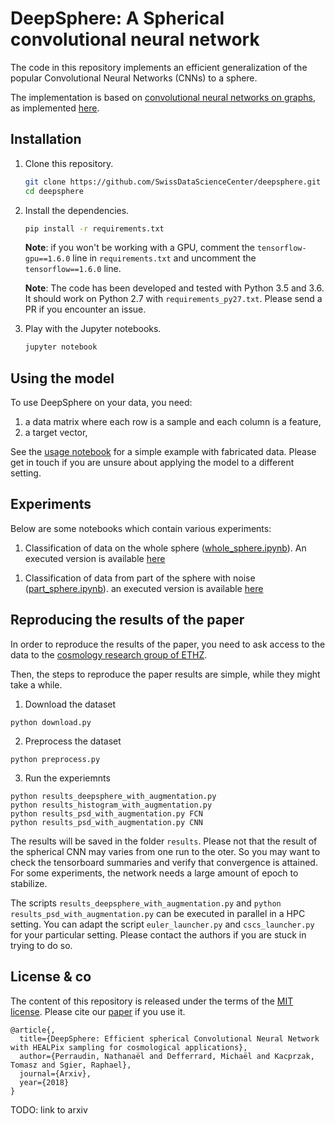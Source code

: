 # DeepSphere: A Spherical convolutional neural network

The code in this repository implements an efficient generalization of the
popular Convolutional Neural Networks (CNNs) to a sphere.

The implementation is based on [convolutional neural networks on
graphs][gcnn_paper], as implemented [here][gcnn_code].

[gcnn_paper]: https://arxiv.org/abs/1606.09375
[gcnn_code]: https://github.com/mdeff/cnn_graph/

## Installation

1. Clone this repository.
   ```sh
   git clone https://github.com/SwissDataScienceCenter/deepsphere.git
   cd deepsphere
   ```

2. Install the dependencies.
   ```sh
   pip install -r requirements.txt
   ```

   **Note**: if you won't be working with a GPU, comment the
   `tensorflow-gpu==1.6.0` line in `requirements.txt` and uncomment the
   `tensorflow==1.6.0` line.

   **Note**: The code has been developed and tested with Python 3.5 and 3.6. It
   should work on Python 2.7 with `requirements_py27.txt`. Please send a PR if
   you encounter an issue.

3. Play with the Jupyter notebooks.
   ```sh
   jupyter notebook
   ```

## Using the model

To use DeepSphere on your data, you need:

1. a data matrix where each row is a sample and each column is a feature,
2. a target vector,

See the [usage notebook][usage] for a simple example with fabricated data.
Please get in touch if you are unsure about applying the model to a different
setting.

[usage]: https://github.com/SwissDataScienceCenter/deepsphere/blob/master/whole_sphere.ipynb

## Experiments

Below are some notebooks which contain various experiments:
1. Classification of data on the whole sphere ([whole_sphere.ipynb][whole_sphere]).
An executed version is available [here][whole_sphere_exec]

[whole_sphere]: https://github.com/SwissDataScienceCenter/deepsphere/blob/master/whole_sphere.ipynb
[whole_sphere_exec]: https://github.com/SwissDataScienceCenter/deepsphere/blob/results/whole_sphere.ipynb

1. Classification of data from part of the sphere with noise ([part_sphere.ipynb][part_sphere]). 
an executed version is available [here][part_sphere_exec]

[part_sphere]: https://github.com/SwissDataScienceCenter/deepsphere/blob/master/part_sphere.ipynb
[part_sphere_exec]: https://github.com/SwissDataScienceCenter/deepsphere/blob/results/part_sphere.ipynb

## Reproducing the results of the paper
In order to reproduce the results of the paper, you need to ask access to the data to the [cosmology research group of ETHZ][url_cosmo].

[url_cosmo]: https://www.cosmology.ethz.ch

Then, the steps to reproduce the paper results are simple, while they might take a while.
1. Download the dataset
```
python download.py
```
2. Preprocess the dataset
```
python preprocess.py
```
3. Run the experiemnts
```
python results_deepsphere_with_augmentation.py
python results_histogram_with_augmentation.py
python results_psd_with_augmentation.py FCN
python results_psd_with_augmentation.py CNN
```
The results will be saved in the folder `results`. Please not that the result of the spherical CNN may varies from one run to the oter. So you may want to check the tensorboard summaries and verify that convergence is attained. For some experiments, the network needs a large amount of epoch to stabilize.

The scripts `results_deepsphere_with_augmentation.py` and `python results_psd_with_augmentation.py` can be executed in parallel in a HPC setting. You can adapt the script `euler_launcher.py` and `cscs_launcher.py` for your particular setting. Please contact the authors if you are stuck in trying to do so.


## License & co

The content of this repository is released under the terms of the [MIT license](LICENSE.txt).
Please cite our [paper][arXiv] if you use it.

```
@article{,
  title={DeepSphere: Efficient spherical Convolutional Neural Network with HEALPix sampling for cosmological applications},
  author={Perraudin, Nathanaël and Defferrard, Michaël and Kacprzak, Tomasz and Sgier, Raphael},
  journal={Arxiv},
  year={2018}
}
```
TODO: link to arxiv

[arXiv]:https://...
